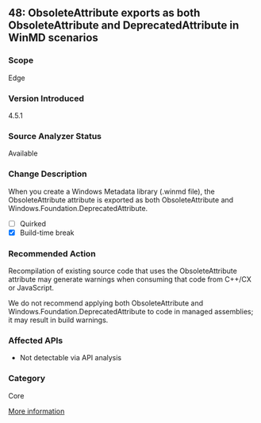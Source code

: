 ## 48: ObsoleteAttribute exports as both ObsoleteAttribute and DeprecatedAttribute in WinMD scenarios

### Scope
Edge

### Version Introduced
4.5.1

### Source Analyzer Status
Available

### Change Description
When you create a Windows Metadata library (.winmd file), the ObsoleteAttribute attribute is exported as both ObsoleteAttribute and Windows.Foundation.DeprecatedAttribute.

- [ ] Quirked
- [x] Build-time break

### Recommended Action
Recompilation of existing source code that uses the ObsoleteAttribute attribute may generate warnings when consuming that code from C++/CX or JavaScript. 

We do not recommend applying both ObsoleteAttribute and Windows.Foundation.DeprecatedAttribute to code in managed assemblies; it may result in build warnings. 

### Affected APIs
* Not detectable via API analysis

### Category
Core

[More information](https://msdn.microsoft.com/en-us/library/dn458356(v=vs.110).aspx)
